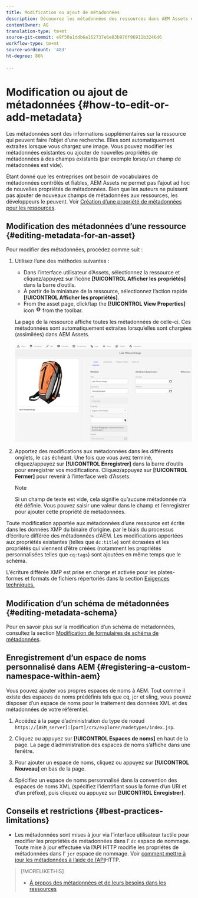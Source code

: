 ```yaml
---
title: Modification ou ajout de métadonnées
description: Découvrez les métadonnées des ressources dans AEM Assets et les différentes façons de les modifier.
contentOwner: AG
translation-type: tm+mt
source-git-commit: e9f50a1ddb6a162737e6e83b976f96911b3246d6
workflow-type: tm+mt
source-wordcount: '483'
ht-degree: 86%

---
```



# Modification ou ajout de métadonnées {#how-to-edit-or-add-metadata}

Les métadonnées sont des informations supplémentaires sur la ressource qui peuvent faire l’objet d’une recherche. Elles sont automatiquement extraites lorsque vous chargez une image. Vous pouvez modifier les métadonnées existantes ou ajouter de nouvelles propriétés de métadonnées à des champs existants (par exemple lorsqu’un champ de métadonnées est vide).

Étant donné que les entreprises ont besoin de vocabulaires de métadonnées contrôlés et fiables, AEM Assets ne permet pas l’ajout ad hoc de nouvelles propriétés de métadonnées. Bien que les auteurs ne puissent pas ajouter de nouveaux champs de métadonnées aux ressources, les développeurs le peuvent. Voir [Création d’une propriété de métadonnées pour les ressources](meta-edit.md#editing-metadata-schema).

## Modification des métadonnées d’une ressource   {#editing-metadata-for-an-asset}

Pour modifier des métadonnées, procédez comme suit :

1. Utilisez l’une des méthodes suivantes :

   * Dans l’interface utilisateur d’Assets, sélectionnez la ressource et cliquez/appuyez sur l’icône **[!UICONTROL Afficher les propriétés]** dans la barre d’outils.
   * À partir de la miniature de la ressource, sélectionnez l’action rapide **[!UICONTROL Afficher les propriétés]**.
   * From the asset page, click/tap the **[!UICONTROL View Properties]** icon ![info icon](assets/do-not-localize/info_icon.png) from the toolbar.

   La page de la ressource affiche toutes les métadonnées de celle-ci. Ces métadonnées sont automatiquement extraites lorsqu’elles sont chargées (assimilées) dans AEM Assets.

   ![chlimage_1-169](assets/chlimage_1-169.png)

1. Apportez des modifications aux métadonnées dans les différents onglets, le cas échéant. Une fois que vous avez terminé, cliquez/appuyez sur **[!UICONTROL Enregistrer]** dans la barre d’outils pour enregistrer vos modifications. Cliquez/appuyez sur **[!UICONTROL Fermer]** pour revenir à l’interface web d’Assets.

   >[!NOTE]
   >
   >Si un champ de texte est vide, cela signifie qu’aucune métadonnée n’a été définie. Vous pouvez saisir une valeur dans le champ et l’enregistrer pour ajouter cette propriété de métadonnées.

Toute modification apportée aux métadonnées d’une ressource est écrite dans les données XMP du binaire d’origine. par le biais du processus d’écriture différée des métadonnées d’AEM. Les modifications apportées aux propriétés existantes (telles que `dc:title`) sont écrasées et les propriétés qui viennent d’être créées (notamment les propriétés personnalisées telles que `cq:tags`) sont ajoutées en même temps que le schéma.

L’écriture différée XMP est prise en charge et activée pour les plates-formes et formats de fichiers répertoriés dans la section [Exigences techniques.](/help/sites-deploying/technical-requirements.md)

## Modification d’un schéma de métadonnées {#editing-metadata-schema}

Pour en savoir plus sur la modification d’un schéma de métadonnées, consultez la section [Modification de formulaires de schéma de métadonnées](metadata-schemas.md#editing-metadata-schema-forms).

## Enregistrement d’un espace de noms personnalisé dans AEM {#registering-a-custom-namespace-within-aem}

Vous pouvez ajouter vos propres espaces de noms à AEM. Tout comme il existe des espaces de noms prédéfinis tels que cq, jcr et sling, vous pouvez disposer d’un espace de noms pour le traitement des données XML et des métadonnées de votre référentiel.

1. Accédez à la page d’administration du type de noeud `https://[AEM_server]:[port]/crx/explorer/nodetypes/index.jsp`.
1. Cliquez ou appuyez sur **[!UICONTROL Espaces de noms]** en haut de la page. La page d’administration des espaces de noms s’affiche dans une fenêtre.

1. Pour ajouter un espace de noms, cliquez ou appuyez sur **[!UICONTROL Nouveau]** en bas de la page.
1. Spécifiez un espace de noms personnalisé dans la convention des espaces de noms XML (spécifiez l’identifiant sous la forme d’un URI et d’un préfixe), puis cliquez ou appuyez sur **[!UICONTROL Enregistrer]**.

## Conseils et restrictions {#best-practices-limitations}

* Les métadonnées sont mises à jour via l’interface utilisateur tactile pour modifier les propriétés de métadonnées dans l’ `dc` espace de nommage. Toute mise à jour effectuée via l’API HTTP modifie les propriétés de métadonnées dans l’ `jcr` espace de nommage. Voir [comment mettre à jour les métadonnées à l’aide de l’API](/help/assets/mac-api-assets.md#update-asset-metadata)HTTP.

>[!MORELIKETHIS]
>
>* [À propos des métadonnées et de leurs besoins dans les ressources](metadata.md)